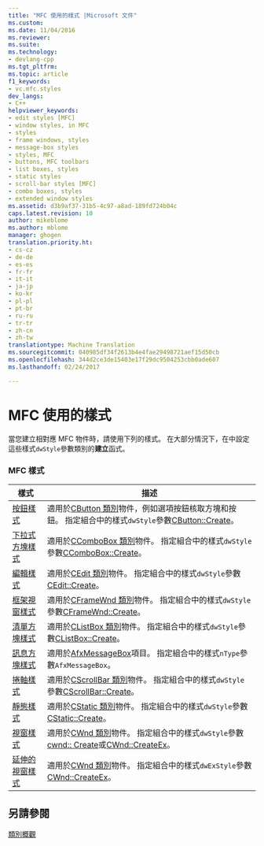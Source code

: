 ```yaml
---
title: "MFC 使用的樣式 |Microsoft 文件"
ms.custom: 
ms.date: 11/04/2016
ms.reviewer: 
ms.suite: 
ms.technology:
- devlang-cpp
ms.tgt_pltfrm: 
ms.topic: article
f1_keywords:
- vc.mfc.styles
dev_langs:
- C++
helpviewer_keywords:
- edit styles [MFC]
- window styles, in MFC
- styles
- frame windows, styles
- message-box styles
- styles, MFC
- buttons, MFC toolbars
- list boxes, styles
- static styles
- scroll-bar styles [MFC]
- combo boxes, styles
- extended window styles
ms.assetid: d3b9af37-31b5-4c97-a8ad-189fd724b04c
caps.latest.revision: 10
author: mikeblome
ms.author: mblome
manager: ghogen
translation.priority.ht:
- cs-cz
- de-de
- es-es
- fr-fr
- it-it
- ja-jp
- ko-kr
- pl-pl
- pt-br
- ru-ru
- tr-tr
- zh-cn
- zh-tw
translationtype: Machine Translation
ms.sourcegitcommit: 040985df34f2613b4e4fae29498721aef15d50cb
ms.openlocfilehash: 344d2ce3de15403e17f29dc9504253cbb0ade607
ms.lasthandoff: 02/24/2017

---
```

# <a name="styles-used-by-mfc"></a>MFC 使用的樣式
當您建立相對應 MFC 物件時，請使用下列的樣式。 在大部分情況下，在中設定這些樣式`dwStyle`參數類別的**建立**函式。  
  
### <a name="mfc-styles"></a>MFC 樣式  
  
|樣式|描述|  
|-----------|-----------------|  
|[按鈕樣式](../../mfc/reference/button-styles.md)|適用於[CButton 類別](../../mfc/reference/cbutton-class.md)物件，例如選項按鈕核取方塊和按鈕。 指定組合中的樣式`dwStyle`參數[CButton::Create](../../mfc/reference/cbutton-class.md#create)。|  
|[下拉式方塊樣式](../../mfc/reference/combo-box-styles.md)|適用於[CComboBox 類別](../../mfc/reference/ccombobox-class.md)物件。 指定組合中的樣式`dwStyle`參數[CComboBox::Create](../../mfc/reference/ccombobox-class.md#create)。|  
|[編輯樣式](../../mfc/reference/edit-styles.md)|適用於[CEdit 類別](../../mfc/reference/cedit-class.md)物件。 指定組合中的樣式`dwStyle`參數[CEdit::Create](../../mfc/reference/cedit-class.md#create)。|  
|[框架視窗樣式](../../mfc/reference/frame-window-styles-mfc.md)|適用於[CFrameWnd 類別](../../mfc/reference/cframewnd-class.md)物件。 指定組合中的樣式`dwStyle`參數[CFrameWnd::Create](../../mfc/reference/cframewnd-class.md#create)。|  
|[清單方塊樣式](../../mfc/reference/list-box-styles.md)|適用於[CListBox 類別](../../mfc/reference/clistbox-class.md)物件。 指定組合中的樣式`dwStyle`參數[CListBox::Create](../../mfc/reference/clistbox-class.md#create)。|  
|[訊息方塊樣式](../../mfc/reference/message-box-styles.md)|適用於[AfxMessageBox](../../mfc/reference/cstring-formatting-and-message-box-display.md#afxmessagebox)項目。 指定組合中的樣式`nType`參數`AfxMessageBox`。|  
|[捲軸樣式](../../mfc/reference/scroll-bar-styles.md)|適用於[CScrollBar 類別](../../mfc/reference/cscrollbar-class.md)物件。 指定組合中的樣式`dwStyle`參數[CScrollBar::Create](../../mfc/reference/cscrollbar-class.md#create)。|  
|[靜態樣式](../../mfc/reference/static-styles.md)|適用於[CStatic 類別](../../mfc/reference/cstatic-class.md)物件。 指定組合中的樣式`dwStyle`參數[CStatic::Create](../../mfc/reference/cstatic-class.md#create)。|  
|[視窗樣式](../../mfc/reference/window-styles.md)|適用於[CWnd 類別](../../mfc/reference/cwnd-class.md)物件。 指定組合中的樣式`dwStyle`參數[cwnd:: Create](../../mfc/reference/cwnd-class.md#create)或[CWnd::CreateEx](../../mfc/reference/cwnd-class.md#createex)。|  
|[延伸的視窗樣式](../../mfc/reference/extended-window-styles.md)|適用於[CWnd 類別](../../mfc/reference/cwnd-class.md)物件。 指定組合中的樣式`dwExStyle`參數[CWnd::CreateEx](../../mfc/reference/cwnd-class.md#createex)。|  
  
## <a name="see-also"></a>另請參閱  
 [類別概觀](../../mfc/class-library-overview.md)


